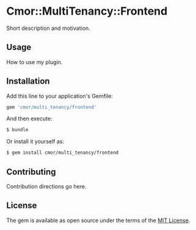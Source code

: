 # Cmor::MultiTenancy::Frontend
Short description and motivation.

## Usage
How to use my plugin.

## Installation
Add this line to your application's Gemfile:

```ruby
gem 'cmor/multi_tenancy/frontend'
```

And then execute:
```bash
$ bundle
```

Or install it yourself as:
```bash
$ gem install cmor/multi_tenancy/frontend
```

## Contributing
Contribution directions go here.

## License
The gem is available as open source under the terms of the [MIT License](https://opensource.org/licenses/MIT).
